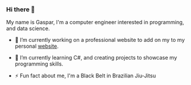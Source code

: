 ### Hi there 👋

My name is Gaspar, I'm a computer engineer interested in programming, and data science.

- 🔭 I’m currently working on a professional website to add on my to my personal [website](https://www.gaspardantas.com).
  
- 🌱 I’m currently learning C#, and creating projects to showcase my programming skills.
- ⚡ Fun fact about me, I'm a Black Belt in Brazilian Jiu-Jitsu
<!--
**gaspardantas/gaspardantas** is a ✨ _special_ ✨ repository because its `README.md` (this file) appears on your GitHub profile.

Here are some ideas to get you started:

- 🔭 I’m currently working on ...
- 🌱 I’m currently learning ...
- 👯 I’m looking to collaborate on ...
- 🤔 I’m looking for help with ...
- 💬 Ask me about ...
- 📫 How to reach me: ...
- 😄 Pronouns: ...
- ⚡ Fun fact: ...
-->
